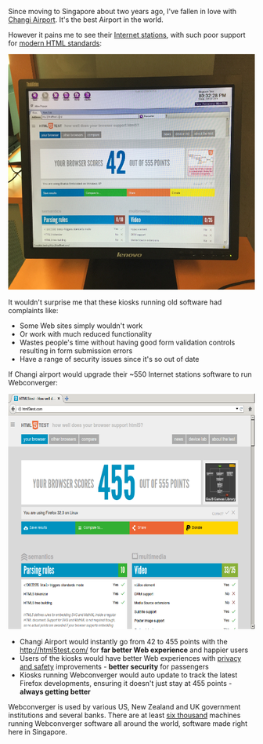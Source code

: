 Since moving to Singapore about two years ago, I've fallen in love with [Changi
Airport](https://twitter.com/FansofChangi). It's the best Airport in the world.

However it pains me to see their [Internet stations](http://www.changiairport.com/at-changi/internet-and-business-services/internet-access), with such poor support for <a href=http://whatwg.org/html>modern HTML standards</a>:

<img width=640 height=480 src=/img/sitekiosk_changi_html5test.jpg alt="42 points with SiteKiosk" />

It wouldn't surprise me that these kiosks running old software had complaints like:

* Some Web sites simply wouldn't work
* Or work with much reduced functionality
* Wastes people's time without having good form validation controls resulting in form submission errors
* Have a range of security issues since it's so out of date

If Changi airport would upgrade their ~550 Internet stations software to run Webconverger:

<img width=640 height=480 src=/img/webconverger-26-htmltest.png alt="455 points with Webconverger" />

* Changi Airport would instantly go from 42 to 455 points with the <http://html5test.com/> for **far better Web experience** and happier users
* Users of the kiosks would have better Web experiences with <a href=/img/changi-privacy-click-through.jpg>privacy and safety</a> improvements - **better security** for passengers
* Kiosks running Webconverger would auto update to track the latest Firefox developments, ensuring it doesn't just stay at 455 points - **always getting better**

Webconverger is used by various US, New Zealand and UK government institutions
and several banks. There are at least [six
thousand](http://ping.webconverger.org/) machines running Webconverger software
all around the world, software made right here in Singapore.
